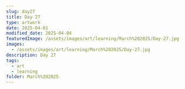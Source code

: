```yaml
---
slug: day27
title: Day 27
type: artwork
date: 2025-04-01
modified_date: 2025-04-04
featuredImage: /assets/images/art/learning/March%202025/Day-27.jpg
images:
  - /assets/images/art/learning/March%202025/Day-27.jpg
description: Day 27
tags:
  - art
  - learning
folder: March%202025
---
```

